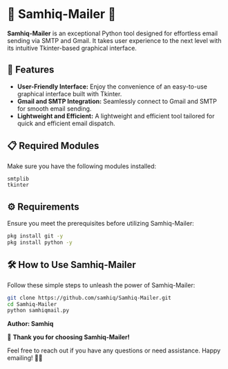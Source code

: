 # 📧 Samhiq-Mailer 🚀

**Samhiq-Mailer** is an exceptional Python tool designed for effortless email sending via SMTP and Gmail. It takes user experience to the next level with its intuitive Tkinter-based graphical interface.

## 🚀 Features

- **User-Friendly Interface:** Enjoy the convenience of an easy-to-use graphical interface built with Tkinter.
- **Gmail and SMTP Integration:** Seamlessly connect to Gmail and SMTP for smooth email sending.
- **Lightweight and Efficient:** A lightweight and efficient tool tailored for quick and efficient email dispatch.

## 📋 Required Modules

Make sure you have the following modules installed:

```bash
smtplib
tkinter
```

## ⚙️ Requirements

Ensure you meet the prerequisites before utilizing Samhiq-Mailer:

```bash
pkg install git -y 
pkg install python -y 
```

## 🛠️ How to Use Samhiq-Mailer

Follow these simple steps to unleash the power of Samhiq-Mailer:

```bash
git clone https://github.com/samhiq/Samhiq-Mailer.git
cd Samhiq-Mailer
python samhiqmail.py
```

**Author: Samhiq**

🙏 **Thank you for choosing Samhiq-Mailer!**

Feel free to reach out if you have any questions or need assistance. Happy emailing! 📧✨
